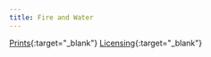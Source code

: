```yaml
---
title: Fire and Water
---
```

[Prints](https://pixels.com/featured/fire-and-water-brady-lane.html){:target="_blank"}
[Licensing](https://licensing.pixels.com/featured/fire-and-water-brady-lane.html){:target="_blank"}